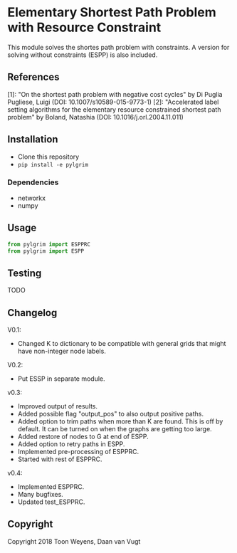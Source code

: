 # Elementary Shortest Path Problem with Resource Constraint
This module solves the shortes path problem with constraints.
A version for solving without constraints (ESPP) is also included.

## References
   [1]: "On the shortest path problem with negative cost cycles" by Di Puglia Pugliese, Luigi (DOI: 10.1007/s10589-015-9773-1)
   [2]: "Accelerated label setting algorithms for the elementary resource constrained shortest path problem" by Boland, Natashia (DOI: 10.1016/j.orl.2004.11.011)


## Installation
* Clone this repository
* `pip install -e pylgrim`

### Dependencies
* networkx
* numpy

## Usage
```python
from pylgrim import ESPPRC
from pylgrim import ESPP
```


## Testing
TODO


## Changelog

V0.1:
* Changed K to dictionary to be compatible with general grids that might have non-integer node labels.

V0.2:
* Put ESSP in separate module.

v0.3:
* Improved output of results.
* Added possible flag "output_pos" to also output positive paths.
* Added option to trim paths when more than K are found. This is off by default. It can be turned on when the graphs are getting too large.
* Added restore of nodes to G at end of ESPP.
* Added option to retry paths in ESPP.
* Implemented pre-processing of ESPPRC.
* Started with rest of ESPPRC.

v0.4:
* Implemented ESPPRC.
* Many bugfixes.
* Updated test_ESPPRC.

## Copyright
Copyright 2018 Toon Weyens, Daan van Vugt
